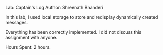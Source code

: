Lab: Captain's Log
Author: Shreenath Bhanderi

In this lab, I used local storage to store and redisplay dynamically created messages. 

Everything has been correctly implemented.
I did not discuss this assignment with anyone.

Hours Spent: 2 hours.
